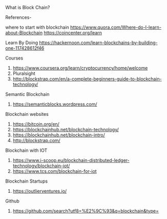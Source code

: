 What is Block Chain?



References-

where to start with blockchain
https://www.quora.com/Where-do-I-learn-about-Blockchain
https://coincenter.org/learn


Learn By Doing
https://hackernoon.com/learn-blockchains-by-building-one-117428612f46


Courses
1. https://www.coursera.org/learn/cryptocurrency/home/welcome
2. Pluralsight
3. http://blockstrap.com/en/a-complete-beginners-guide-to-blockchain-technology/



Semantic Blockchain
1. https://semanticblocks.wordpress.com/



Blockchain websites
1. https://bitcoin.org/en/
2. https://blockchainhub.net/blockchain-technology/
3. https://blockchainhub.net/blockchain-intro/
4. http://blockstrap.com/


Blockchain with IOT
1. https://www.i-scoop.eu/blockchain-distributed-ledger-technology/blockchain-iot/
2. https://www.tcs.com/blockchain-for-iot


Blockchain Startups
1. https://outlierventures.io/


Github
1. https://github.com/search?utf8=%E2%9C%93&q=blockchain&type=
